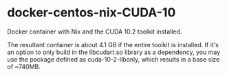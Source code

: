 # docker-centos-nix-CUDA-10
Docker container with Nix and the CUDA 10.2 toolkit installed. 

The resultant container is about 4.1 GB if the entire toolkit is installed.
If it's an option to only build in the libcudart.so library as a dependency, you may use the
package defined as cuda-10-2-libonly, which results in a base size of ~740MB.
